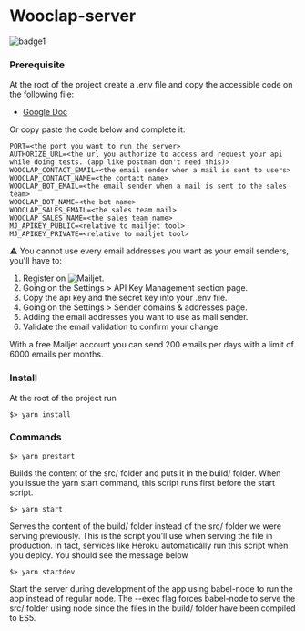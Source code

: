 # Wooclap-server
![badge1](https://img.shields.io/badge/license-MIT-brightgreen.svg )

### Prerequisite
At the root of the project create a .env file and copy the accessible code on the following file:

* [Google Doc](https://docs.google.com/document/d/1a2kmwagv1bPuxloXzOAb0p535OUYqnEdXI_Wsde7rqU/edit)

Or copy paste the code below and complete it:

```
PORT=<the port you want to run the server>
AUTHORIZE_URL=<the url you authorize to access and request your api while doing tests. (app like postman don't need this)>
WOOCLAP_CONTACT_EMAIL=<the email sender when a mail is sent to users>
WOOCLAP_CONTACT_NAME=<the contact name>
WOOCLAP_BOT_EMAIL=<the email sender when a mail is sent to the sales team>
WOOCLAP_BOT_NAME=<the bot name>
WOOCLAP_SALES_EMAIL=<the sales team mail>
WOOCLAP_SALES_NAME=<the sales team name>
MJ_APIKEY_PUBLIC=<relative to mailjet tool>
MJ_APIKEY_PRIVATE=<relative to mailjet tool>
```

⚠️ You cannot use every email addresses you want as your email senders, you'll have to:
1. Register on ![Mailjet](https://app.mailjet.com/dashboard).
2. Going on the Settings > API Key Management section page.
3. Copy the api key and the secret key into your .env file.
4. Going on the Settings > Sender domains & addresses page.
5. Adding the email addresses you want to use as mail sender.
6. Validate the email validation to confirm your change.

With a free Mailjet account you can send 200 emails per days with a limit of 6000 emails per months.

### Install
At the root of the project run
```
$> yarn install
```

### Commands
```
$> yarn prestart
```
Builds the content of the src/ folder and puts it in the build/ folder. When you issue the yarn start command, this script runs first before the start script.

```
$> yarn start
```
Serves the content of the build/ folder instead of the src/ folder we were serving previously. This is the script you’ll use when serving the file in production. In fact, services like Heroku automatically run this script when you deploy.
You should see the message below

```
$> yarn startdev
```
Start the server during development of the app using babel-node to run the app instead of regular node.
The --exec flag forces babel-node to serve the src/ folder using node since the files in the build/ folder have been compiled to ES5.
